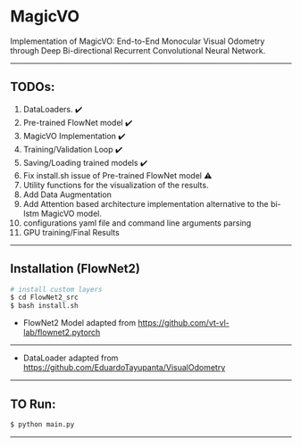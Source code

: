 # MagicVO
Implementation of MagicVO: End-to-End Monocular Visual Odometry through Deep Bi-directional  Recurrent Convolutional Neural Network.

---

## __TODOs:__
1. DataLoaders. :heavy_check_mark:
2. Pre-trained FlowNet model :heavy_check_mark:
3. MagicVO Implementation :heavy_check_mark:
4. Training/Validation Loop :heavy_check_mark:
5. Saving/Loading trained models :heavy_check_mark:
6. Fix install.sh issue of Pre-trained FlowNet model :warning:
7. Utility functions for the visualization of the results.
8. Add Data Augmentation
9. Add Attention based architecture implementation alternative to the bi-lstm MagicVO model.
10. configurations yaml file and command line arguments parsing
8. GPU training/Final Results 

---

## Installation (FlowNet2)
```bash
# install custom layers
$ cd FlowNet2_src
$ bash install.sh
```
* FlowNet2 Model adapted from https://github.com/vt-vl-lab/flownet2.pytorch

---

* DataLoader adapted from https://github.com/EduardoTayupanta/VisualOdometry

---

## TO Run:
```bash
$ python main.py
```

---
